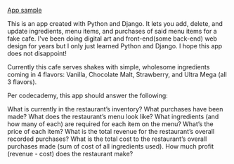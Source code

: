 [App sample](sample.html)

This is an app created with Python and Django. It lets you add, delete, and update ingredients, menu items, and purchases of said menu items for a fake cafe. I've been doing digital art and front-end(some back-end) web design for years but I only just learned Python and Django. I hope this app does not disappoint!
 
Currently this cafe serves shakes with simple, wholesome ingredients coming in 4 flavors: Vanilla, Chocolate Malt, Strawberry, and Ultra Mega (all 3 flavors).
	
Per codecademy, this app should answer the following:
 
  What is currently in the restaurant’s inventory?
	What purchases have been made?
  What does the restaurant’s menu look like? What ingredients (and how many of each) are required for each item on the menu? 
	What’s the price of each item?
  What is the total revenue for the restaurant’s overall recorded purchases?
	What is the total cost to the restaurant’s overall purchases made (sum of cost of all ingredients used).
	How much profit (revenue - cost) does the restaurant make?
